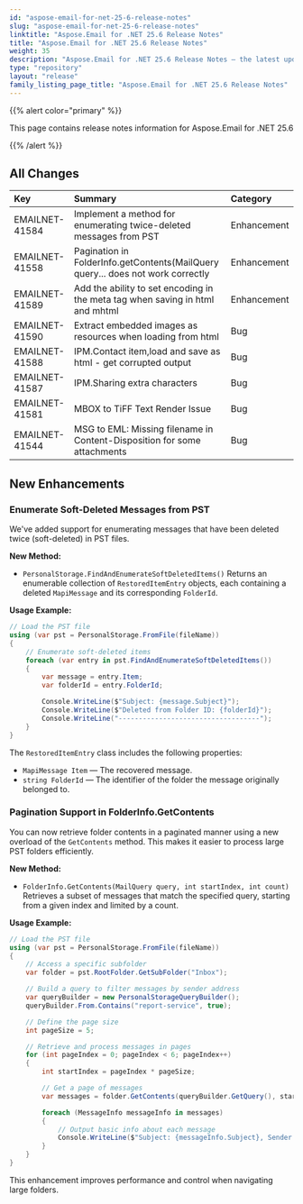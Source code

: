 ```yaml
---
id: "aspose-email-for-net-25-6-release-notes"
slug: "aspose-email-for-net-25-6-release-notes"
linktitle: "Aspose.Email for .NET 25.6 Release Notes"
title: "Aspose.Email for .NET 25.6 Release Notes"
weight: 35
description: "Aspose.Email for .NET 25.6 Release Notes – the latest updates and fixes."
type: "repository"
layout: "release"
family_listing_page_title: "Aspose.Email for .NET 25.6 Release Notes"
---
```


{{% alert color="primary" %}}

This page contains release notes information for Aspose.Email for .NET 25.6

{{% /alert %}}

## **All Changes**

|**Key**|**Summary**|**Category**|
| :- | :- | :- |
|EMAILNET-41584|Implement a method for enumerating twice-deleted messages from PST|Enhancement|
|EMAILNET-41558|Pagination in FolderInfo.getContents(MailQuery query... does not work correctly|Enhancement|
|EMAILNET-41589|Add the ability to set encoding in the meta tag when saving in html and mhtml|Enhancement|
|EMAILNET-41590|Extract embedded images as resources when loading from html|Bug|
|EMAILNET-41588|IPM.Contact item,load and save as html - get corrupted output|Bug|
|EMAILNET-41587|IPM.Sharing extra characters|Bug|
|EMAILNET-41581|MBOX to TiFF Text Render Issue|Bug|
|EMAILNET-41544|MSG to EML: Missing filename in Content-Disposition for some attachments|Bug|


## New Enhancements

### Enumerate Soft-Deleted Messages from PST

We've added support for enumerating messages that have been deleted twice (soft-deleted) in PST files.

**New Method:**

* `PersonalStorage.FindAndEnumerateSoftDeletedItems()`
  Returns an enumerable collection of `RestoredItemEntry` objects, each containing a deleted `MapiMessage` and its corresponding `FolderId`.

**Usage Example:**

```csharp
// Load the PST file
using (var pst = PersonalStorage.FromFile(fileName))
{
    // Enumerate soft-deleted items
    foreach (var entry in pst.FindAndEnumerateSoftDeletedItems())
    {
        var message = entry.Item;
        var folderId = entry.FolderId;

        Console.WriteLine($"Subject: {message.Subject}");
        Console.WriteLine($"Deleted from Folder ID: {folderId}");
        Console.WriteLine("-----------------------------------");
    }
}
```

The `RestoredItemEntry` class includes the following properties:

* `MapiMessage Item` — The recovered message.
* `string FolderId` — The identifier of the folder the message originally belonged to.


### Pagination Support in FolderInfo.GetContents

You can now retrieve folder contents in a paginated manner using a new overload of the `GetContents` method. This makes it easier to process large PST folders efficiently.

**New Method:**

* `FolderInfo.GetContents(MailQuery query, int startIndex, int count)`
  Retrieves a subset of messages that match the specified query, starting from a given index and limited by a count.

**Usage Example:**

```csharp
// Load the PST file
using (var pst = PersonalStorage.FromFile(fileName))
{
    // Access a specific subfolder
    var folder = pst.RootFolder.GetSubFolder("Inbox");

    // Build a query to filter messages by sender address
    var queryBuilder = new PersonalStorageQueryBuilder();
    queryBuilder.From.Contains("report-service", true);

    // Define the page size
    int pageSize = 5;

    // Retrieve and process messages in pages
    for (int pageIndex = 0; pageIndex < 6; pageIndex++)
    {
        int startIndex = pageIndex * pageSize;

        // Get a page of messages
        var messages = folder.GetContents(queryBuilder.GetQuery(), startIndex, pageSize);

        foreach (MessageInfo messageInfo in messages)
        {
            // Output basic info about each message
            Console.WriteLine($"Subject: {messageInfo.Subject}, Sender: {messageInfo.SenderRepresentativeName}");
        }
    }
}
```

This enhancement improves performance and control when navigating large folders.
